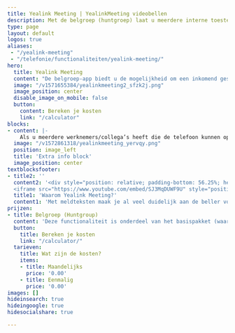 ```yaml
---
title: Yealink Meeting | YealinkMeeting videobellen
description: Met de belgroep (huntgroep) laat u meerdere interne toestellen en externe nummers simultaan, of in een specifieke volgorde, rinkelen.
type: page
layout: default
logos: true
aliases: 
 - "/yealink-meeting"
 - "/telefonie/functionaliteiten/yealink-meeting/"
hero:
  title: Yealink Meeting 
  content: "De belgroep-app biedt u de mogelijkheid om een inkomend gesprek naar één of meerdere interne of externe nummers door te schakelen. Daarnaast kunt u ervoor kiezen in welke volgorde de toestellen rinkelen."
  image: "/v1571655384/yealinkmeeting2_sfzk2j.png"
  image_position: center
  disable_image_on_mobile: false
  button:
    content: Bereken je kosten
    link: "/calculator"
blocks:
- content: |-
    Als u meerdere werknemers/collega’s heeft die de telefoon kunnen opnemen is de belgroep een uitkomst. Denk hierbij aan bijvoorbeeld een afdeling (bijv. Sales). Het toestel dat als eerste aanneemt heeft het gesprek. Is het soms inkomend te druk? Plaats dan een tweede belgroep, met bijvoorbeeld een hele andere afdeling, achter de eerste belgroep. Deze werknemers kunnen dan ook de gesprekken opnemen. Dankzij de prefix-app kunnen deze toestellen weer zien dat het gesprek eigenlijk voor de afdeling sales is bedoeld.
  image: "/v1572861318/yealinkmeeting_yervqy.png"
  position: image_left
  title: 'Extra info block'
  image_position: center
textblocksfooter:
- title2: ''
  content2: '<div style="position: relative; padding-bottom: 56.25%; height: 0; overflow: hidden;">
  <iframe src="https://www.youtube.com/embed/SJ3MqDUWF9U" style="position: absolute; top: 0; left: 0; width: 100%; height: 100%; border:0;" allowfullscreen title="YouTube Video"></iframe></div>'
  title1: 'Waarom Yealink Meeting?'
  content1: 'Met meldteksten maak je al veel duidelijk aan de beller voordat je de beller aan de lijn hebt. De beller weet bijvoorbeeld of hij/zij het juiste nummer heeft gebeld. Ook kun je bijvoorbeeld belletjes filteren met een keuzemenu i.c.m. verschillende meldteksten.<br><br><a href="https://www.callvoip.nl/ondersteuning/instructie-videos/meldteksten/" class="button">Hoe werkt het?</a>'
prijzen:
- title: Belgroep (Huntgroup)
  content: 'Deze functionaliteit is onderdeel van het basispakket (waar u €7,50 excl. BTW voor betaalt)'
  button:
    title: Bereken je kosten
    link: "/calculator/"
  tarieven:
    title: Wat zijn de kosten?
    items:
    - title: Maandelijks
      price: '0.00'
    - title: Eenmalig
      price: '0.00'
images: []
hideinsearch: true
hideingoogle: true
hidesocialshare: true

---
```

